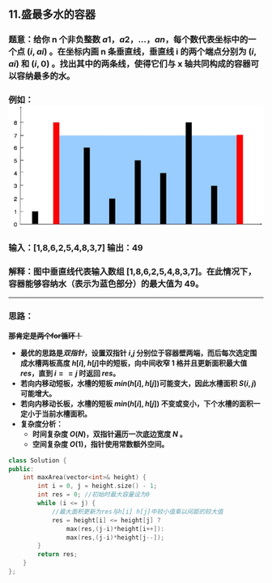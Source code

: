 ## 11.盛最多水的容器

### 题意：给你 n 个非负整数 $a1$，$a2$，...，$an$，每个数代表坐标中的一个点 $(i, ai)$ 。在坐标内画 n 条垂直线，垂直线 i 的两个端点分别为 $(i, ai)$ 和 $(i, 0)$ 。找出其中的两条线，使得它们与 x 轴共同构成的容器可以容纳最多的水。

### 例如：![image](https://github.com/HJHGJGHHG/My-LeetCode-Solutions/blob/main/images/question_11.jpg)

### 输入：[1,8,6,2,5,4,8,3,7] 输出：49 
### 解释：图中垂直线代表输入数组 [1,8,6,2,5,4,8,3,7]。在此情况下，容器能够容纳水（表示为蓝色部分）的最大值为 49。

***

### 思路：

**~~那肯定是两个for循环！~~**

* **最优的思路是*双指针*，设置双指针 $i$,$j$ 分别位于容器壁两端，而后每次选定围成水槽两板高度 $h[i]$, $h[j]$中的短板，向中间收窄 1 格并且更新面积最大值 $res$，直到 $i == j$ 时返回 $res$。**
* **若向内移动短板，水槽的短板 $min(h[i], h[j])$可能变大，因此水槽面积 $S(i, j)$ 可能增大。**
* **若向内移动长板，水槽的短板 $min(h[i], h[j]$) 不变或变小，下个水槽的面积一定小于当前水槽面积。**
* **复杂度分析：**
    * **时间复杂度 $O(N)$，双指针遍历一次底边宽度 $N$ 。**
    * **空间复杂度 $O(1)$，指针使用常数额外空间。**

```CPP
class Solution {
public:
    int maxArea(vector<int>& height) {
        int i = 0, j = height.size() - 1;
        int res = 0; //初始时最大容量设为0
        while (i <= j) {
            //最大面积更新为res与h[i] h[j]中较小值乘以间距的较大值
            res = height[i] <= height[j] ? 
                max(res,(j-i)*height[i++]):
                max(res,(j-i)*height[j--]);
        }
        return res;
    }
};
```
